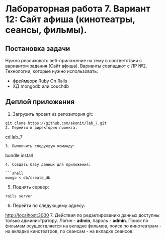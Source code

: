 Лабораторная работа 7. Вариант 12: Сайт афиша (кинотеатры, сеансы, фильмы). 
=================================

Постановка задачи
-----------------

Нужно реализовать веб-приложение на тему в соответствии с вариантом задания (Сайт афиша). Варианты совпадают с ЛР №2. Технологии, которые нужно использовать: 

- фреймворк Ruby On Rails
- ХД mongodb или couchdb

Деплой приложения
-------

1. Загрузить проект из репозитория git:

  ```
  git clone https://github.com/akonit/lab_7.git
2. Перейти в директорию проекта:

  ```
  cd lab_7
  ```
3. Выполнить следующую команду:

  ```
  bundle install
  ```
4. Создать базу данных для приложения:

  ```shell
  mongo < db/create_db
  ```
5. Поднять сервер:

  ```
  rails server
  ```
6. Перейти по следующему адресу:

  [http://localhost:3000](http://localhost:3000)
7. Действия по редактированию данных доступны только администратору. Логин - **admin**, пароль - **admin**. Поиск по фильмам осуществляется на вкладке фильмов, поиск по кинотеатрам - на вкладке кинотеатров, по сеансам - на вкладке сеансов.